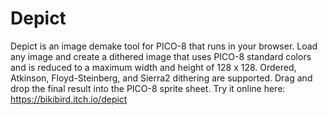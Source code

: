# Depict
Depict is an image demake tool for PICO-8 that runs in your browser.  Load any image and create a dithered image that uses PICO-8 standard colors and is reduced to a maximum width and height of 128 x 128.  Ordered, Atkinson, Floyd-Steinberg, and Sierra2 dithering are supported.  Drag and drop the final result into the PICO-8 sprite sheet. Try it online here: https://bikibird.itch.io/depict
